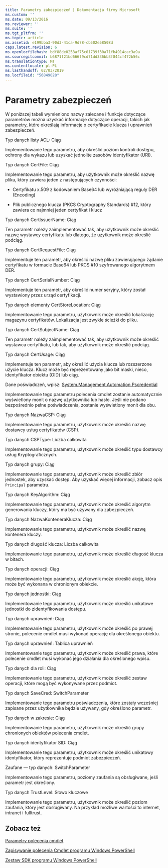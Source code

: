 ```yaml
---
title: Parametry zabezpieczeń | Dokumentacja firmy Microsoft
ms.custom: ''
ms.date: 09/13/2016
ms.reviewer: ''
ms.suite: ''
ms.tgt_pltfrm: ''
ms.topic: article
ms.assetid: e199bba3-90d3-41ca-9d78-cb502e58508d
caps.latest.revision: 6
ms.openlocfilehash: bdf88de0258af75c01739f30a71fb4914cac3a9a
ms.sourcegitcommit: b6871f21bd666f9cd71dd336bb3f844cf472b56c
ms.translationtype: MT
ms.contentlocale: pl-PL
ms.lasthandoff: 02/03/2019
ms.locfileid: "56849028"
---
```

# <a name="security-parameters"></a>Parametry zabezpieczeń

W poniższej tabeli wymieniono nazwy zalecane i funkcje dotyczące parametrów można uzyskać informacje dotyczące operacji, takich jak parametry, które określają informacje o certyfikacie klucza i uprawnień zabezpieczeń.

Typ danych listy ACL: Ciąg

Implementowanie tego parametru, aby określić poziom kontroli dostępu, ochrony dla wykazu lub uzyskać jednolite zasobów identyfikator (URI).

Typ danych CertFile: Ciąg

Implementowanie tego parametru, aby użytkownik może określić nazwę pliku, który zawiera jeden z następujących czynności:

- Certyfikatu x.509 z kodowaniem Base64 lub wyróżniającą reguły DER (Encoding)

- Plik publicznego klucza (PKCS Cryptography Standards) #12, który zawiera co najmniej jeden certyfikat i klucz

Typ danych CertIssuerName: Ciąg

Ten parametr należy zaimplementować tak, aby użytkownik może określić nazwę wystawcy certyfikatu lub dlatego, że użytkownik może określić podciąg.

Typ danych CertRequestFile: Ciąg

Implementuje ten parametr, aby określić nazwę pliku zawierającego żądanie certyfikatu w formacie Base64 lub PKCS #10 szyfrowanego algorytmem DER.

Typ danych CertSerialNumber: Ciąg

Implementuje ten parametr, aby określić numer seryjny, który został wystawiony przez urząd certyfikacji.

Typ danych elementy CertStoreLocation: Ciąg

Implementowanie tego parametru, użytkownik może określić lokalizację magazynu certyfikatów. Lokalizacja jest zwykle ścieżki do pliku.

Typ danych CertSubjectName: Ciąg

Ten parametr należy zaimplementować tak, aby użytkownik może określić wystawca certyfikatu, lub tak, aby użytkownik może określić podciąg.

Typ danych CertUsage: Ciąg

Implementuje ten parametr, aby określić użycia klucza lub rozszerzone użycie klucza. Klucz może być reprezentowany jako bit maski, nieco, identyfikator obiektu (OID) lub ciąg.

Dane poświadczeń, wpisz: [System.Management.Automation.Pscredential](/dotnet/api/System.Management.Automation.PSCredential)

Implementowanie tego parametru polecenia cmdlet zostanie automatycznie wyświetlony monit o nazwę użytkownika lub hasło. Jeśli nie podano bezpośrednio pełne poświadczenia, zostanie wyświetlony monit dla obu.

Typ danych NazwaCSP: Ciąg

Implementowanie tego parametru, użytkownik może określić nazwę dostawcy usług certyfikatów (CSP).

Typ danych CSPType: Liczba całkowita

Implementowanie tego parametru, użytkownik może określić typu dostawcy usług Kryptograficznych.

Typ danych grupy: Ciąg

Implementowanie tego parametru, użytkownik może określić zbiór jednostek, aby uzyskać dostęp. Aby uzyskać więcej informacji, zobacz opis `Principal` parametru.

Typ danych KeyAlgorithm: Ciąg

Implementowanie tego parametru, użytkownik może określić algorytm generowania kluczy, który ma być używany dla zabezpieczeń.

Typ danych NazwaKonteneraKlucza: Ciąg

Implementowanie tego parametru, użytkownik może określić nazwę kontenera kluczy.

Typ danych długość klucza: Liczba całkowita

Implementowanie tego parametru, użytkownik może określić długość klucza w bitach.

Typ danych operacji: Ciąg

Implementowanie tego parametru, użytkownik może określić akcję, która może być wykonana w chronionym obiekcie.

Typ danych jednostki: Ciąg

Implementowanie tego parametru, użytkownik może określić unikatowe jednostki do zidentyfikowania dostępu.

Typ danych uprawnień: Ciąg

Implementowanie tego parametru, użytkownik może określić po prawej stronie, polecenie cmdlet musi wykonać operację dla określonego obiektu.

Typ danych uprawnień: Tablica uprawnień

Implementowanie tego parametru, użytkownik może określić prawa, które polecenie cmdlet musi wykonać jego działania dla określonego wpisu.

Typ danych dla roli: Ciąg

Implementowanie tego parametru, użytkownik może określić zestaw operacji, które mogą być wykonywane przez podmiot.

Typ danych SaveCred: SwitchParameter

Implementowanie tego parametru poświadczenia, które zostały wcześniej zapisane przez użytkownika będzie używany, gdy określono parametr.

Typ danych w zakresie: Ciąg

Implementowanie tego parametru, użytkownik może określić grupy chronionych obiektów polecenia cmdlet.

Typ danych identyfikator SID: Ciąg

Implementowanie tego parametru, użytkownik może określić unikatowy identyfikator, który reprezentuje podmiot zabezpieczeń.

Zaufane — typ danych: SwitchParameter

Implementowanie tego parametru, poziomy zaufania są obsługiwane, jeśli parametr jest określony.

Typ danych TrustLevel: Słowo kluczowe

Implementowanie tego parametru, użytkownik może określić poziom zaufania, który jest obsługiwany. Na przykład możliwe wartości to internet, intranet i fulltrust.

## <a name="see-also"></a>Zobacz też

[Parametry polecenia cmdlet](./cmdlet-parameters.md)

[Zapisywanie polecenia Cmdlet programu Windows PowerShell](./writing-a-windows-powershell-cmdlet.md)

[Zestaw SDK programu Windows PowerShell](../windows-powershell-reference.md)
